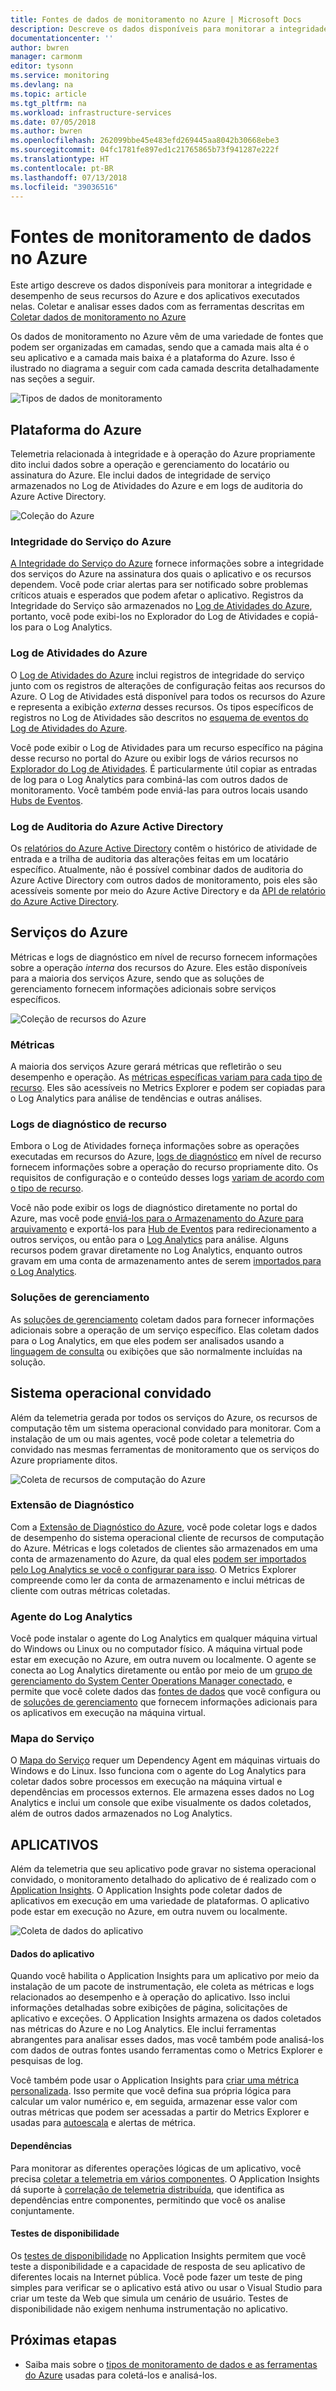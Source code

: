 ```yaml
---
title: Fontes de dados de monitoramento no Azure | Microsoft Docs
description: Descreve os dados disponíveis para monitorar a integridade e desempenho de seus recursos do Azure e dos aplicativos executados neles.
documentationcenter: ''
author: bwren
manager: carmonm
editor: tysonn
ms.service: monitoring
ms.devlang: na
ms.topic: article
ms.tgt_pltfrm: na
ms.workload: infrastructure-services
ms.date: 07/05/2018
ms.author: bwren
ms.openlocfilehash: 262099bbe45e483efd269445aa8042b30668ebe3
ms.sourcegitcommit: 04fc1781fe897ed1c21765865b73f941287e222f
ms.translationtype: HT
ms.contentlocale: pt-BR
ms.lasthandoff: 07/13/2018
ms.locfileid: "39036516"
---
```

# <a name="sources-of-monitoring-data-in-azure"></a>Fontes de monitoramento de dados no Azure
Este artigo descreve os dados disponíveis para monitorar a integridade e desempenho de seus recursos do Azure e dos aplicativos executados nelas.  Coletar e analisar esses dados com as ferramentas descritas em [Coletar dados de monitoramento no Azure](monitoring-data-collection.md)

Os dados de monitoramento no Azure vêm de uma variedade de fontes que podem ser organizadas em camadas, sendo que a camada mais alta é o seu aplicativo e a camada mais baixa é a plataforma do Azure. Isso é ilustrado no diagrama a seguir com cada camada descrita detalhadamente nas seções a seguir.

![Tipos de dados de monitoramento](media/monitoring-data-sources/monitoring-tiers.png)


## <a name="azure-platform"></a>Plataforma do Azure
Telemetria relacionada à integridade e à operação do Azure propriamente dito inclui dados sobre a operação e gerenciamento do locatário ou assinatura do Azure. Ele inclui dados de integridade de serviço armazenados no Log de Atividades do Azure e em logs de auditoria do Azure Active Directory.

![Coleção do Azure](media/monitoring-data-sources/azure-collection.png)

### <a name="azure-service-health"></a>Integridade do Serviço do Azure
[A Integridade do Serviço do Azure](../monitoring-and-diagnostics/monitoring-service-notifications.md) fornece informações sobre a integridade dos serviços do Azure na assinatura dos quais o aplicativo e os recursos dependem. Você pode criar alertas para ser notificado sobre problemas críticos atuais e esperados que podem afetar o aplicativo. Registros da Integridade do Serviço são armazenados no [Log de Atividades do Azure](../monitoring-and-diagnostics/monitoring-overview-activity-logs.md), portanto, você pode exibi-los no Explorador do Log de Atividades e copiá-los para o Log Analytics.

### <a name="azure-activity-log"></a>Log de Atividades do Azure
O [Log de Atividades do Azure](../monitoring-and-diagnostics/monitoring-overview-activity-logs.md) inclui registros de integridade do serviço junto com os registros de alterações de configuração feitas aos recursos do Azure. O Log de Atividades está disponível para todos os recursos do Azure e representa a exibição _externa_ desses recursos. Os tipos específicos de registros no Log de Atividades são descritos no [esquema de eventos do Log de Atividades do Azure](../monitoring-and-diagnostics/monitoring-activity-log-schema.md).

Você pode exibir o Log de Atividades para um recurso específico na página desse recurso no portal do Azure ou exibir logs de vários recursos no [Explorador do Log de Atividades](../monitoring-and-diagnostics/monitoring-overview-activity-logs.md). É particularmente útil copiar as entradas de log para o Log Analytics para combiná-las com outros dados de monitoramento. Você também pode enviá-las para outros locais usando [Hubs de Eventos](../monitoring-and-diagnostics/monitoring-stream-activity-logs-event-hubs.md).


### <a name="azure-active-directory-audit-logs"></a>Log de Auditoria do Azure Active Directory
Os [relatórios do Azure Active Directory](../active-directory/active-directory-reporting-azure-portal.md) contêm o histórico de atividade de entrada e a trilha de auditoria das alterações feitas em um locatário específico. Atualmente, não é possível combinar dados de auditoria do Azure Active Directory com outros dados de monitoramento, pois eles são acessíveis somente por meio do Azure Active Directory e da [API de relatório do Azure Active Directory](../active-directory/active-directory-reporting-api-getting-started-azure-portal.md).


## <a name="azure-services"></a>Serviços do Azure
Métricas e logs de diagnóstico em nível de recurso fornecem informações sobre a operação _interna_ dos recursos do Azure. Eles estão disponíveis para a maioria dos serviços Azure, sendo que as soluções de gerenciamento fornecem informações adicionais sobre serviços específicos.

![Coleção de recursos do Azure](media/monitoring-data-sources/azure-resource-collection.png)


### <a name="metrics"></a>Métricas
A maioria dos serviços Azure gerará métricas que refletirão o seu desempenho e operação. As [métricas específicas variam para cada tipo de recurso](../monitoring-and-diagnostics/monitoring-supported-metrics.md).  Eles são acessíveis no Metrics Explorer e podem ser copiadas para o Log Analytics para análise de tendências e outras análises.


### <a name="resource-diagnostic-logs"></a>Logs de diagnóstico de recurso
Embora o Log de Atividades forneça informações sobre as operações executadas em recursos do Azure, [logs de diagnóstico](../monitoring-and-diagnostics/monitoring-overview-of-diagnostic-logs.md) em nível de recurso fornecem informações sobre a operação do recurso propriamente dito.   Os requisitos de configuração e o conteúdo desses logs [variam de acordo com o tipo de recurso](../monitoring-and-diagnostics/monitoring-diagnostic-logs-schema.md).

Você não pode exibir os logs de diagnóstico diretamente no portal do Azure, mas você pode [enviá-los para o Armazenamento do Azure para arquivamento](../monitoring-and-diagnostics/monitoring-archive-diagnostic-logs.md) e exportá-los para [Hub de Eventos](../event-hubs/event-hubs-what-is-event-hubs.md) para redirecionamento a outros serviços, ou então para o [Log Analytics](../monitoring-and-diagnostics/monitor-stream-diagnostic-logs-log-analytics.md) para análise. Alguns recursos podem gravar diretamente no Log Analytics, enquanto outros gravam em uma conta de armazenamento antes de serem [importados para o Log Analytics](../log-analytics/log-analytics-azure-storage-iis-table.md#use-the-azure-portal-to-collect-logs-from-azure-storage).

### <a name="management-solutions"></a>Soluções de gerenciamento
 As [soluções de gerenciamento](../monitoring/monitoring-solutions.md) coletam dados para fornecer informações adicionais sobre a operação de um serviço específico. Elas coletam dados para o Log Analytics, em que eles podem ser analisados usando a [linguagem de consulta](../log-analytics/log-analytics-log-search.md) ou exibições que são normalmente incluídas na solução.

## <a name="guest-operating-system"></a>Sistema operacional convidado
Além da telemetria gerada por todos os serviços do Azure, os recursos de computação têm um sistema operacional convidado para monitorar. Com a instalação de um ou mais agentes, você pode coletar a telemetria do convidado nas mesmas ferramentas de monitoramento que os serviços do Azure propriamente ditos.

![Coleta de recursos de computação do Azure](media/monitoring-data-sources/compute-resource-collection.png)

### <a name="diagnostic-extension"></a>Extensão de Diagnóstico
Com a [Extensão de Diagnóstico do Azure](../monitoring-and-diagnostics/azure-diagnostics.md), você pode coletar logs e dados de desempenho do sistema operacional cliente de recursos de computação do Azure. Métricas e logs coletados de clientes são armazenados em uma conta de armazenamento do Azure, da qual eles [podem ser importados pelo Log Analytics se você o configurar para isso](../log-analytics/log-analytics-azure-storage-iis-table.md#use-the-azure-portal-to-collect-logs-from-azure-storage).  O Metrics Explorer compreende como ler da conta de armazenamento e inclui métricas de cliente com outras métricas coletadas.


### <a name="log-analytics-agent"></a>Agente do Log Analytics
Você pode instalar o agente do Log Analytics em qualquer máquina virtual do Windows ou Linux ou no computador físico. A máquina virtual pode estar em execução no Azure, em outra nuvem ou localmente.  O agente se conecta ao Log Analytics diretamente ou então por meio de um [grupo de gerenciamento do System Center Operations Manager conectado](../log-analytics/log-analytics-om-agents.md), e permite que você colete dados das [fontes de dados](../log-analytics/log-analytics-data-sources.md) que você configura ou de [soluções de gerenciamento](../monitoring/monitoring-solutions.md) que fornecem informações adicionais para os aplicativos em execução na máquina virtual.

### <a name="service-map"></a>Mapa do Serviço
O [Mapa do Serviço](../operations-management-suite/operations-management-suite-service-map.md) requer um Dependency Agent em máquinas virtuais do Windows e do Linux. Isso funciona com o agente do Log Analytics para coletar dados sobre processos em execução na máquina virtual e dependências em processos externos. Ele armazena esses dados no Log Analytics e inclui um console que exibe visualmente os dados coletados, além de outros dados armazenados no Log Analytics.

## <a name="applications"></a>APLICATIVOS
Além da telemetria que seu aplicativo pode gravar no sistema operacional convidado, o monitoramento detalhado do aplicativo de é realizado com o [Application Insights](https://docs.microsoft.com/azure/application-insights/). O Application Insights pode coletar dados de aplicativos em execução em uma variedade de plataformas. O aplicativo pode estar em execução no Azure, em outra nuvem ou localmente.

![Coleta de dados do aplicativo](media/monitoring-data-sources/application-collection.png)


#### <a name="application-data"></a>Dados do aplicativo
Quando você habilita o Application Insights para um aplicativo por meio da instalação de um pacote de instrumentação, ele coleta as métricas e logs relacionados ao desempenho e à operação do aplicativo. Isso inclui informações detalhadas sobre exibições de página, solicitações de aplicativo e exceções. O Application Insights armazena os dados coletados nas métricas do Azure e no Log Analytics. Ele inclui ferramentas abrangentes para analisar esses dados, mas você também pode analisá-los com dados de outras fontes usando ferramentas como o Metrics Explorer e pesquisas de log.

Você também pode usar o Application Insights para [criar uma métrica personalizada](../application-insights/app-insights-api-custom-events-metrics.md).  Isso permite que você defina sua própria lógica para calcular um valor numérico e, em seguida, armazenar esse valor com outras métricas que podem ser acessadas a partir do Metrics Explorer e usadas para [autoescala](../monitoring-and-diagnostics/monitoring-autoscale-scale-by-custom-metric.md) e alertas de métrica.

#### <a name="dependencies"></a>Dependências
Para monitorar as diferentes operações lógicas de um aplicativo, você precisa [coletar a telemetria em vários componentes](../application-insights/app-insights-transaction-diagnostics.md). O Application Insights dá suporte à [correlação de telemetria distribuída](../application-insights/application-insights-correlation.md), que identifica as dependências entre componentes, permitindo que você os analise conjuntamente.

#### <a name="availability-tests"></a>Testes de disponibilidade
Os [testes de disponibilidade](../application-insights/app-insights-monitor-web-app-availability.md) no Application Insights permitem que você teste a disponibilidade e a capacidade de resposta de seu aplicativo de diferentes locais na Internet pública. Você pode fazer um teste de ping simples para verificar se o aplicativo está ativo ou usar o Visual Studio para criar um teste da Web que simula um cenário de usuário.  Testes de disponibilidade não exigem nenhuma instrumentação no aplicativo.

## <a name="next-steps"></a>Próximas etapas

- Saiba mais sobre o [tipos de monitoramento de dados e as ferramentas do Azure](monitoring-data-collection.md) usadas para coletá-los e analisá-los.
